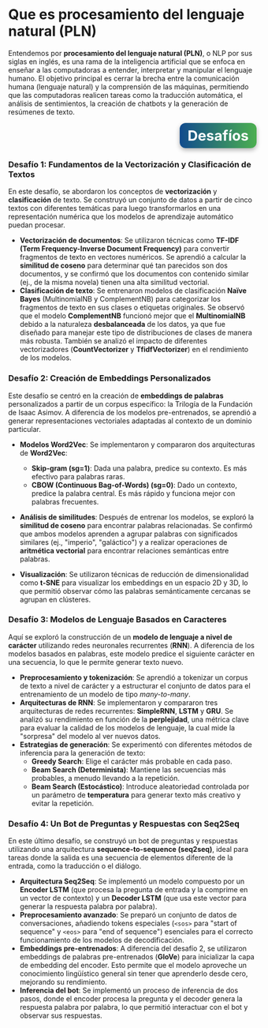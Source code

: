 
# Que es **procesamiento del lenguaje natural (PLN)**

Entendemos por **procesamiento del lenguaje natural (PLN)**, o NLP por sus siglas en inglés, es una rama de la inteligencia artificial que se enfoca en enseñar a las computadoras a entender, interpretar y manipular el lenguaje humano. El objetivo principal es cerrar la brecha entre la comunicación humana (lenguaje natural) y la comprensión de las máquinas, permitiendo que las computadoras realicen tareas como la traducción automática, el análisis de sentimientos, la creación de chatbots y la generación de resúmenes de texto.



<div style="text-align: right;">
    <h1 style="display: inline-block;margin: 0;padding: 8px 16px;color: white;background: linear-gradient(to right,rgb(17, 75, 141), #4CAF50);border-radius: 12px;font-size: 1.8rem;box-shadow: 0 4px 10px rgba(0, 0, 0, 0.3);"> Desafíos  </h1>
</div>


### Desafío 1: Fundamentos de la Vectorización y Clasificación de Textos

En este desafío, se abordaron los conceptos de **vectorización** y **clasificación** de texto. Se construyó un conjunto de datos a partir de cinco textos con diferentes temáticas para luego transformarlos en una representación numérica que los modelos de aprendizaje automático puedan procesar.

- **Vectorización de documentos**: Se utilizaron técnicas como **TF-IDF (Term Frequency-Inverse Document Frequency)** para convertir fragmentos de texto en vectores numéricos. Se aprendió a calcular la **similitud de coseno** para determinar qué tan parecidos son dos documentos, y se confirmó que los documentos con contenido similar (ej., de la misma novela) tienen una alta similitud vectorial.
- **Clasificación de texto**: Se entrenaron modelos de clasificación **Naïve Bayes** (MultinomialNB y ComplementNB) para categorizar los fragmentos de texto en sus clases o etiquetas originales. Se observó que el modelo **ComplementNB** funcionó mejor que el **MultinomialNB** debido a la naturaleza **desbalanceada** de los datos, ya que fue diseñado para manejar este tipo de distribuciones de clases de manera más robusta. También se analizó el impacto de diferentes vectorizadores (**CountVectorizer** y **TfidfVectorizer**) en el rendimiento de los modelos.


### Desafío 2: Creación de Embeddings Personalizados

Este desafío se centró en la creación de **embeddings de palabras** personalizados a partir de un corpus específico: la Trilogía de la Fundación de Isaac Asimov. A diferencia de los modelos pre-entrenados, se aprendió a generar representaciones vectoriales adaptadas al contexto de un dominio particular.

- **Modelos Word2Vec**: Se implementaron y compararon dos arquitecturas de **Word2Vec**:
    
    - **Skip-gram (sg=1)**: Dada una palabra, predice su contexto. Es más efectivo para palabras raras.
    - **CBOW (Continuous Bag-of-Words) (sg=0)**: Dado un contexto, predice la palabra central. Es más rápido y funciona mejor con palabras frecuentes.
- **Análisis de similitudes**: Después de entrenar los modelos, se exploró la **similitud de coseno** para encontrar palabras relacionadas. Se confirmó que ambos modelos aprenden a agrupar palabras con significados similares (ej., "imperio", "galáctico") y a realizar operaciones de **aritmética vectorial** para encontrar relaciones semánticas entre palabras.
- **Visualización**: Se utilizaron técnicas de reducción de dimensionalidad como **t-SNE** para visualizar los embeddings en un espacio 2D y 3D, lo que permitió observar cómo las palabras semánticamente cercanas se agrupan en clústeres.



### Desafío 3: Modelos de Lenguaje Basados en Caracteres

Aquí se exploró la construcción de un **modelo de lenguaje a nivel de carácter** utilizando redes neuronales recurrentes (**RNN**). A diferencia de los modelos basados en palabras, este modelo predice el siguiente carácter en una secuencia, lo que le permite generar texto nuevo.
- **Preprocesamiento y tokenización**: Se aprendió a tokenizar un corpus de texto a nivel de carácter y a estructurar el conjunto de datos para el entrenamiento de un modelo de tipo _many-to-many_.
- **Arquitecturas de RNN**: Se implementaron y compararon tres arquitecturas de redes recurrentes: **SimpleRNN**, **LSTM** y **GRU**. Se analizó su rendimiento en función de la **perplejidad**, una métrica clave para evaluar la calidad de los modelos de lenguaje, la cual mide la "sorpresa" del modelo al ver nuevos datos.
- **Estrategias de generación**: Se experimentó con diferentes métodos de inferencia para la generación de texto:
    - **Greedy Search**: Elige el carácter más probable en cada paso.
    - **Beam Search (Determinista)**: Mantiene las secuencias más probables, a menudo llevando a la repetición.
    - **Beam Search (Estocástico)**: Introduce aleatoriedad controlada por un parámetro de **temperatura** para generar texto más creativo y evitar la repetición.
### Desafío 4: Un Bot de Preguntas y Respuestas con Seq2Seq

En este último desafío, se construyó un bot de preguntas y respuestas utilizando una arquitectura **sequence-to-sequence (seq2seq)**, ideal para tareas donde la salida es una secuencia de elementos diferente de la entrada, como la traducción o el diálogo.
- **Arquitectura Seq2Seq**: Se implementó un modelo compuesto por un **Encoder LSTM** (que procesa la pregunta de entrada y la comprime en un vector de contexto) y un **Decoder LSTM** (que usa este vector para generar la respuesta palabra por palabra).
- **Preprocesamiento avanzado**: Se preparó un conjunto de datos de conversaciones, añadiendo tokens especiales (`<sos>` para "start of sequence" y `<eos>` para "end of sequence") esenciales para el correcto funcionamiento de los modelos de decodificación.
- **Embeddings pre-entrenados**: A diferencia del desafío 2, se utilizaron embeddings de palabras pre-entrenados (**GloVe**) para inicializar la capa de embedding del encoder. Esto permite que el modelo aproveche un conocimiento lingüístico general sin tener que aprenderlo desde cero, mejorando su rendimiento.
- **Inferencia del bot**: Se implementó un proceso de inferencia de dos pasos, donde el encoder procesa la pregunta y el decoder genera la respuesta palabra por palabra, lo que permitió interactuar con el bot y observar sus respuestas.
